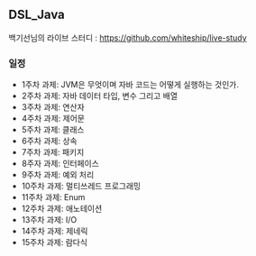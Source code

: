 ## DSL_Java

백기선님의 라이브 스터디 : https://github.com/whiteship/live-study

### 일정
* 1주차 과제: JVM은 무엇이며 자바 코드는 어떻게 실행하는 것인가.
* 2주차 과제: 자바 데이터 타입, 변수 그리고 배열
* 3주차 과제: 연산자
* 4주차 과제: 제어문
* 5주차 과제: 클래스
* 6주차 과제: 상속
* 7주차 과제: 패키지
* 8주자 과제: 인터페이스
* 9주차 과제: 예외 처리
* 10주차 과제: 멀티쓰레드 프로그래밍
* 11주차 과제: Enum
* 12주차 과제: 애노테이션
* 13주차 과제: I/O
* 14주차 과제: 제네릭
* 15주차 과제: 람다식
